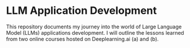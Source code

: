 # LLM Application Development
This repository documents my journey into the world of Large Language Model (LLMs) applications development. I will outline the lessons learned from two online courses hosted on Deeplearning.ai (a) and (b). 
